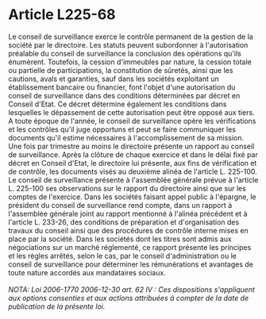 # Article L225-68

Le conseil de surveillance exerce le contrôle permanent de la gestion de la société par le directoire.   Les statuts peuvent subordonner à l'autorisation préalable du conseil de surveillance la conclusion des opérations qu'ils énumèrent. Toutefois, la cession d'immeubles par nature, la cession totale ou partielle de participations, la constitution de sûretés, ainsi que les cautions, avals et garanties, sauf dans les sociétés exploitant un établissement bancaire ou financier, font l'objet d'une autorisation du conseil de surveillance dans des conditions déterminées par décret en Conseil d'Etat. Ce décret détermine également les conditions dans lesquelles le dépassement de cette autorisation peut être opposé aux tiers.   A toute époque de l'année, le conseil de surveillance opère les vérifications et les contrôles qu'il juge opportuns et peut se faire communiquer les documents qu'il estime nécessaires à l'accomplissement de sa mission.   Une fois par trimestre au moins le directoire présente un rapport au conseil de surveillance.   Après la clôture de chaque exercice et dans le délai fixé par décret en Conseil d'Etat, le directoire lui présente, aux fins de vérification et de contrôle, les documents visés au deuxième alinéa de l'article L. 225-100.   Le conseil de surveillance présente à l'assemblée générale prévue à l'article L. 225-100 ses observations sur le rapport du directoire ainsi que sur les comptes de l'exercice.   Dans les sociétés faisant appel public à l'épargne, le président du conseil de surveillance rend compte, dans un rapport à l'assemblée générale joint au rapport mentionné à l'alinéa précédent et à l'article L. 233-26, des conditions de préparation et d'organisation des travaux du conseil ainsi que des procédures de contrôle interne mises en place par la société.   Dans les sociétés dont les titres sont admis aux négociations sur un marché réglementé, ce rapport présente les principes et les règles arrêtés, selon le cas, par le conseil d'administration ou le conseil de surveillance pour déterminer les rémunérations et avantages de toute nature accordés aux mandataires sociaux.<br/><br/><i>NOTA:  Loi 2006-1770 2006-12-30 art. 62 IV : Ces dispositions s'appliquent aux options consenties et aux actions attribuées à compter de la date de publication de la présente loi.</i>